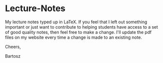 # Lecture-Notes
My lecture notes typed up in LaTeX.
If you feel that I left out something important or just want to contribute to helping students have access to a set of good quality notes, then feel free to make a change. I'll update the pdf files on my website every time a change is made to an existing note.

Cheers,

Bartosz
